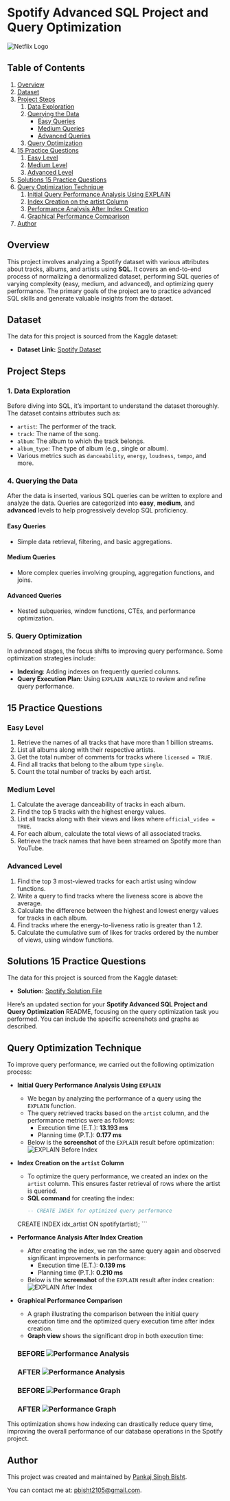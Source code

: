 # Spotify Advanced SQL Project and Query Optimization
![Netflix Logo](https://github.com/pbisht2105/spotify_sql_project/blob/main/dataset-cover.jpg)

## Table of Contents
1. [Overview](#overview)
2. [Dataset](#dataset)
3. [Project Steps](#project-steps)
    1. [Data Exploration](#data-exploration)
    2. [Querying the Data](#querying-the-data)
        - [Easy Queries](#easy-queries)
        - [Medium Queries](#medium-queries)
        - [Advanced Queries](#advanced-queries)
    3. [Query Optimization](#query-optimization)
4. [15 Practice Questions](#15-practice-questions)
    1. [Easy Level](#easy-level)
    2. [Medium Level](#medium-level)
    3. [Advanced Level](#advanced-level)
5. [Solutions 15 Practice Questions](#solutions-15-practice-questions)
6. [Query Optimization Technique](#query-optimization-technique)
    1. [Initial Query Performance Analysis Using EXPLAIN](#initial-query-performance-analysis-using-explain)
    2. [Index Creation on the artist Column](#index-creation-on-the-artist-column)
    3. [Performance Analysis After Index Creation](#performance-analysis-after-index-creation)
    4. [Graphical Performance Comparison](#graphical-performance-comparison)
7. [Author](#author)


## Overview
This project involves analyzing a Spotify dataset with various attributes about tracks, albums, and artists using **SQL**. It covers an end-to-end process of normalizing a denormalized dataset, performing SQL queries of varying complexity (easy, medium, and advanced), and optimizing query performance. The primary goals of the project are to practice advanced SQL skills and generate valuable insights from the dataset.

## Dataset
The data for this project is sourced from the Kaggle dataset:
- **Dataset Link:** [Spotify Dataset](https://www.kaggle.com/datasets/sanjanchaudhari/spotify-dataset)

## Project Steps

### 1. Data Exploration
Before diving into SQL, it’s important to understand the dataset thoroughly. The dataset contains attributes such as:
- `artist`: The performer of the track.
- `track`: The name of the song.
- `album`: The album to which the track belongs.
- `album_type`: The type of album (e.g., single or album).
- Various metrics such as `danceability`, `energy`, `loudness`, `tempo`, and more.

### 4. Querying the Data
After the data is inserted, various SQL queries can be written to explore and analyze the data. Queries are categorized into **easy**, **medium**, and **advanced** levels to help progressively develop SQL proficiency.

#### Easy Queries
- Simple data retrieval, filtering, and basic aggregations.
  
#### Medium Queries
- More complex queries involving grouping, aggregation functions, and joins.
  
#### Advanced Queries
- Nested subqueries, window functions, CTEs, and performance optimization.

### 5. Query Optimization
In advanced stages, the focus shifts to improving query performance. Some optimization strategies include:
- **Indexing**: Adding indexes on frequently queried columns.
- **Query Execution Plan**: Using `EXPLAIN ANALYZE` to review and refine query performance.

## 15 Practice Questions

### Easy Level
1. Retrieve the names of all tracks that have more than 1 billion streams.
2. List all albums along with their respective artists.
3. Get the total number of comments for tracks where `licensed = TRUE`.
4. Find all tracks that belong to the album type `single`.
5. Count the total number of tracks by each artist.

### Medium Level
1. Calculate the average danceability of tracks in each album.
2. Find the top 5 tracks with the highest energy values.
3. List all tracks along with their views and likes where `official_video = TRUE`.
4. For each album, calculate the total views of all associated tracks.
5. Retrieve the track names that have been streamed on Spotify more than YouTube.

### Advanced Level
1. Find the top 3 most-viewed tracks for each artist using window functions.
2. Write a query to find tracks where the liveness score is above the average.
3. Calculate the difference between the highest and lowest energy values for tracks in each album.
5. Find tracks where the energy-to-liveness ratio is greater than 1.2.
6. Calculate the cumulative sum of likes for tracks ordered by the number of views, using window functions.

## Solutions 15 Practice Questions
The data for this project is sourced from the Kaggle dataset:
- **Solution:** [Spotify Solution File](https://github.com/pbisht2105/spotify_sql_project/blob/main/spotify%20solutions.sql)


Here’s an updated section for your **Spotify Advanced SQL Project and Query Optimization** README, focusing on the query optimization task you performed. You can include the specific screenshots and graphs as described.

## Query Optimization Technique 

To improve query performance, we carried out the following optimization process:

- **Initial Query Performance Analysis Using `EXPLAIN`**
    - We began by analyzing the performance of a query using the `EXPLAIN` function.
    - The query retrieved tracks based on the `artist` column, and the performance metrics were as follows:
        - Execution time (E.T.): **13.193 ms**
        - Planning time (P.T.): **0.177 ms**
    - Below is the **screenshot** of the `EXPLAIN` result before optimization:
      ![EXPLAIN Before Index](https://github.com/pbisht2105/spotify_sql_project/blob/main/spotify_explainbefore_index.png)

- **Index Creation on the `artist` Column**
    - To optimize the query performance, we created an index on the `artist` column. This ensures faster retrieval of rows where the artist is queried.
    - **SQL command** for creating the index:
      ```sql
      -- CREATE INDEX for optimized query performance
	CREATE INDEX idx_artist ON spotify(artist);
      ```

- **Performance Analysis After Index Creation**
    - After creating the index, we ran the same query again and observed significant improvements in performance:
        - Execution time (E.T.): **0.139 ms**
        - Planning time (P.T.): **0.210 ms**
    - Below is the **screenshot** of the `EXPLAIN` result after index creation:
      ![EXPLAIN After Index](https://github.com/pbisht2105/spotify_sql_project/blob/main/spotify_explainafter_index.png)

- **Graphical Performance Comparison**
    - A graph illustrating the comparison between the initial query execution time and the optimized query execution time after index creation.
    - **Graph view** shows the significant drop in both execution time:
     ### BEFORE ![Performance Analysis](https://github.com/pbisht2105/spotify_sql_project/blob/main/spotify_explain_analysisbefore_index.png)
     ### AFTER ![Performance Analysis](https://github.com/pbisht2105/spotify_sql_project/blob/main/spotify_explain_analysisafter_index.png)
     ### BEFORE ![Performance Graph](https://github.com/pbisht2105/spotify_sql_project/blob/main/spotify_explain_graphbefore_index.png)
     ### AFTER ![Performance Graph](https://github.com/pbisht2105/spotify_sql_project/blob/main/spotify_explain_graphafter_index.png)

This optimization shows how indexing can drastically reduce query time, improving the overall performance of our database operations in the Spotify project.

## Author

This project was created and maintained by [Pankaj Singh Bisht](https://github.com/pbisht2105).

You can contact me at: [pbisht2105@gmail.com](mailto:pbisht2105@gmail.com).
